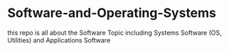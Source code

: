 # Software-and-Operating-Systems
this repo is all about the Software Topic including Systems Software (OS, Utilities) and Applications Software
